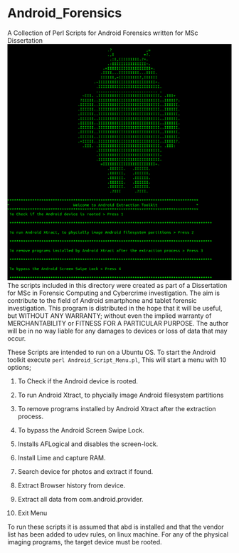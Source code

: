 # Android_Forensics
A Collection of Perl Scripts for Android Forensics written for MSc Dissertation
![](https://github.com/darraghmerrick/Android_Forensics/blob/main/Android_Extract.png)
The scripts included in this directory were created as part of a Dissertation for MSc in Forensic Computing
 and Cybercrime investigation.
The aim is contribute to the field of Android smartphone and tablet forensic investigation.
This program is distributed in the hope that it will be useful, but WITHOUT ANY WARRANTY;
 without even the implied warranty of MERCHANTABILITY or FITNESS FOR A PARTICULAR PURPOSE.
The author will be in no way liable for any damages to devices or loss of data that may occur.

These Scripts are intended to run on a Ubuntu OS.
To start the Android toolkit execute `perl Android_Script_Menu.pl`, This will start a menu with 10 options;

1. To Check if the Android device is rooted.

2. To run Android Xtract, to phycially image Android filesystem partitions

3. To remove programs installed by Android Xtract after the extraction process.

4. To bypass the Android Screen Swipe Lock.

5. Installs AFLogical and disables the screen-lock.

6. Install Lime and capture RAM.

7. Search device for photos and extract if found.

8. Extract Browser history from device.

9. Extract all data from com.android.provider.

10. Exit Menu

To run these scripts it is assumed that abd is installed and that the vendor list has been added to udev rules,
on linux machine. For any of the physical imaging programs, the target device must be rooted.

